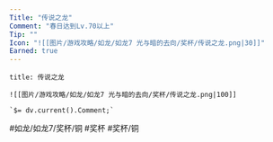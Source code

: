 ```yaml
---
Title: "传说之龙"
Comment: "春日达到Lv.70以上"
Tip: ""
Icon: "![[图片/游戏攻略/如龙/如龙7 光与暗的去向/奖杯/传说之龙.png|30]]"
Earned: true
---
```

```ad-common-bronze-trophy
title: 传说之龙

![[图片/游戏攻略/如龙/如龙7 光与暗的去向/奖杯/传说之龙.png|100]]

`$= dv.current().Comment;`

```

#如龙/如龙7/奖杯/铜 #奖杯 #奖杯/铜
